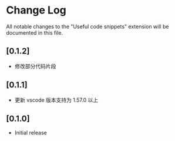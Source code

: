 # Change Log

All notable changes to the "Useful code snippets" extension will be documented in this file.

## [0.1.2]

- 修改部分代码片段

## [0.1.1]

- 更新 vscode 版本支持为 1.57.0 以上

## [0.1.0]

- Initial release
